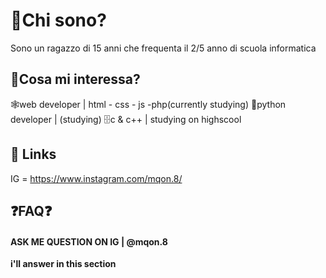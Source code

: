 
# 🏅Chi sono?

Sono un ragazzo di 15 anni che frequenta il 2/5 anno di scuola informatica

## 🚀Cosa mi interessa?

🕸️web developer | html - css - js -php(currently studying)
🐍python developer | (studying)
🗄️c & c++ | studying on highscool


## 🔗 Links
IG = https://www.instagram.com/mqon.8/



## ❓FAQ❓

#### ASK ME QUESTION ON IG | @mqon.8
**i'll answer in this section**

